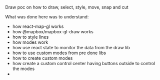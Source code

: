 Draw poc on how to draw, select, style, move, snap and cut

What was done here was to understand:

- how react-map-gl works
- how @mapbox/mapbox-gl-draw works
- how to style lines
- how modes work
- how use react state to monitor the data from the draw lib
- how to use custom modes from pre done libs
- how to create custom modes
- how create a custom control center having buttons outside to control the modes
- 